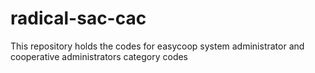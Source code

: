 # radical-sac-cac
This repository holds the codes for easycoop system administrator and cooperative administrators category codes
